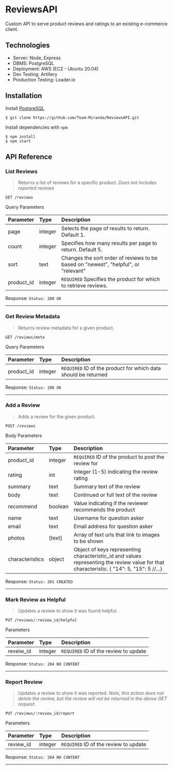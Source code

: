 # ReviewsAPI

Custom API to serve product reviews and ratings to an existing e-commerce client.

## Technologies

- Server: Node, Express
- DBMS: PostgreSQL
- Deployment: AWS (EC2 - Ubuntu 20.04)
- Dev Testing: Artillery
- Production Testing: Loader.io

## Installation

Install [PostgreSQL](https://www.postgresql.org/docs/9.3/tutorial-createdb.html)

```
$ git clone https://github.com/Team-Miranda/ReviewsAPI.git
```

Install dependencies with `npm`

```
$ npm install
$ npm start
```

## API Reference

### List Reviews

> Returns a list of reviews for a specific product. _Does not includes reported reviews_

`GET /reviews`

Query Parameters

| Parameter  | Type    | Description                                                                         |
| :--------- | :------ | :---------------------------------------------------------------------------------- |
| page       | integer | Selects the page of results to return. Default 1.                                   |
| count      | integer | Specifies how many results per page to return. Default 5.                           |
| sort       | text    | Changes the sort order of reviews to be based on "newest", "helpful", or "relevant" |
| product_id | integer | `REQUIRED` Specifies the product for which to retrieve reviews.                     |

Response:
`Status: 200 OK`

---

### Get Review Metadata

> Returns review metadata for a given product.

`GET /reviews/meta`

Query Parameters

| Parameter  | Type    | Description                                                    |
| :--------- | :------ | :------------------------------------------------------------- |
| product_id | integer | `REQUIRED` ID of the product for which data should be returned |

Response:
`Status: 200 OK`

---

### Add a Review

> Adds a review for the given product.

`POST /reviews`

Body Parameters

| Parameter       | Type    | Description                                                                                                                               |
| :-------------- | :------ | :---------------------------------------------------------------------------------------------------------------------------------------- |
| product_id      | integer | `REQUIRED` ID of the product to post the review for                                                                                       |
| rating          | int     | Integer (1-5) indicating the review rating                                                                                                |
| summary         | text    | Summary text of the review                                                                                                                |
| body            | text    | Continued or full text of the review                                                                                                      |
| recommend       | boolean | Value indicating if the reviewer recommends the product                                                                                   |
| name            | text    | Username for question asker                                                                                                               |
| email           | text    | Email address for question asker                                                                                                          |
| photos          | [text]  | Array of text urls that link to images to be shown                                                                                        |
| characteristics | object  | Object of keys representing characteristic_id and values representing the review value for that characteristic. { "14": 5, "15": 5 //...} |

Response:
`Status: 201 CREATED`

---

### Mark Review as Helpful

> Updates a review to show it was found helpful.

`PUT /reviews/:review_id/helpful`

Parameters

| Parameter | Type    | Description                           |
| :-------- | :------ | :------------------------------------ |
| reveiw_id | integer | `REQUIRED` ID of the review to update |

Response:
`Status: 204 NO CONTENT`

---

### Report Review

> Updates a review to show it was reported. _Note, this action does not delete the review, but the review will not be returned in the above GET request._

`PUT /reviews/:review_id/report`

Parameters

| Parameter | Type    | Description                           |
| :-------- | :------ | :------------------------------------ |
| review_id | integer | `REQUIRED` ID of the review to update |

Response:
`Status: 204 NO CONTENT`

---
